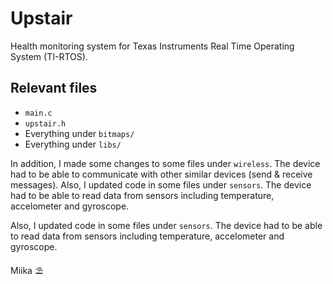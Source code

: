 # Upstair
Health monitoring system for Texas Instruments Real Time Operating System (TI-RTOS).

## Relevant files
- `main.c`
- `upstair.h`
- Everything under `bitmaps/`
- Everything under `libs/`

In addition, I made some changes to some files under `wireless`. The device had to be able to communicate with other similar devices (send & receive messages).
Also, I updated code in some files under `sensors`. The device had to be able to read data from sensors including temperature, accelometer and gyroscope.

Also, I updated code in some files under `sensors`. The device had to be able to read data from sensors including temperature, accelometer and gyroscope.

Miika ⛱

